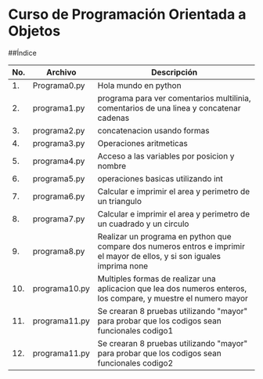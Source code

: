# Curso de Programación Orientada a Objetos

##Índice

|No.|Archivo|Descripción|
|--|--|--|
|1.|Programa0.py|Hola mundo en python|
|2.|programa1.py|programa para ver comentarios multilinia, comentarios de una linea y concatenar cadenas|
|3.|programa2.py|concatenacion usando formas|
|4.|programa3.py|Operaciones aritmeticas 
|5.|programa4.py|Acceso a las variables por posicion y nombre|
|6.|programa5.py|operaciones basicas utilizando int|
|7.|programa6.py|Calcular e imprimir el area y perimetro de un triangulo|
|8.|programa7.py|Calcular e imprimir el area y perimetro de un cuadrado y un circulo|
|9.|programa8.py|Realizar un programa en python que compare dos numeros entros e imprimir el mayor de ellos, y si son iguales imprima none|
|10.|programa10.py|Multiples formas de realizar una aplicacion que lea dos numeros enteros, los compare, y muestre el numero mayor|
|11.|programa11.py|Se crearan 8 pruebas utilizando "mayor" para probar que los codigos sean funcionales codigo1|
|12.|programa11.py|Se crearan 8 pruebas utilizando "mayor" para probar que los codigos sean funcionales codigo2|